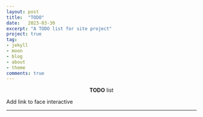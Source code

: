 ```yaml
---
layout: post
title:  "TODO"
date:   2023-03-30
excerpt: "A TODO list for site project"
project: true
tag:
- jekyll
- moon
- blog
- about
- theme
comments: true
---
```

<center><b>TODO</b> list</center>

Add link to face interactive


---
